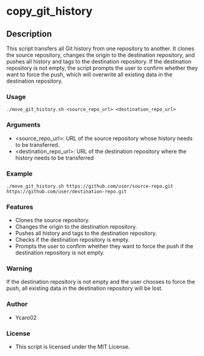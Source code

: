 # copy_git_history

## Description
This script transfers all Git history from one repository to another. It clones the source repository, changes the origin to the destination repository, and pushes all history and tags to the destination repository. If the destination repository is not empty, the script prompts the user to confirm whether they want to force the push, which will overwrite all existing data in the destination repository.

### Usage 
```
./move_git_history.sh <source_repo_url> <destination_repo_url>
```

### Arguments

- <source_repo_url>:      URL of the source repository whose history needs to be transferred.
- <destination_repo_url>: URL of the destination repository where the history needs to be transferred


### Example
```
./move_git_history.sh https://github.com/user/source-repo.git https://github.com/user/destination-repo.git
```

### Features

- Clones the source repository.
- Changes the origin to the destination repository.
- Pushes all history and tags to the destination repository.
- Checks if the destination repository is empty.
- Prompts the user to confirm whether they want to force the push if the destination repository is not empty.


### Warning

If the destination repository is not empty and the user chooses to force the push, all existing data in the destination repository will be lost.

### Author

- Ycaro02

### License

- This script is licensed under the MIT License.